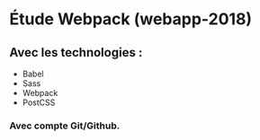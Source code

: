 # Étude Webpack (webapp-2018)

## Avec les technologies :

- Babel
- Sass
- Webpack
- PostCSS

### Avec compte Git/Github.
